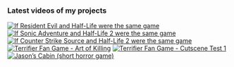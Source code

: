 ### Latest videos of my projects

<!-- BEGIN YOUTUBE-CARDS -->
[![If Resident Evil and Half-Life were the same game](https://ytcards.demolab.com/?id=mZT_kZms0XE&title=If+Resident+Evil+and+Half-Life+were+the+same+game&lang=en&timestamp=1739458280&background_color=%230d1117&title_color=%23ffffff&stats_color=%23dedede&max_title_lines=1&width=250&border_radius=5 "If Resident Evil and Half-Life were the same game")](https://www.youtube.com/watch?v=mZT_kZms0XE)
[![If Sonic Adventure and Half-Life 2 were the same game](https://ytcards.demolab.com/?id=cNP4T0xGcho&title=If+Sonic+Adventure+and+Half-Life+2+were+the+same+game&lang=en&timestamp=1737744181&background_color=%230d1117&title_color=%23ffffff&stats_color=%23dedede&max_title_lines=1&width=250&border_radius=5 "If Sonic Adventure and Half-Life 2 were the same game")](https://www.youtube.com/watch?v=cNP4T0xGcho)
[![If Counter Strike Source and Half-Life 2 were the same game](https://ytcards.demolab.com/?id=Bsc8WvSNktQ&title=If+Counter+Strike+Source+and+Half-Life+2+were+the+same+game&lang=en&timestamp=1736624257&background_color=%230d1117&title_color=%23ffffff&stats_color=%23dedede&max_title_lines=1&width=250&border_radius=5 "If Counter Strike Source and Half-Life 2 were the same game")](https://www.youtube.com/watch?v=Bsc8WvSNktQ)
[![Terrifier Fan Game - Art of Killing](https://ytcards.demolab.com/?id=Y_NIfASpFLc&title=Terrifier+Fan+Game+-+Art+of+Killing&lang=en&timestamp=1733958113&background_color=%230d1117&title_color=%23ffffff&stats_color=%23dedede&max_title_lines=1&width=250&border_radius=5 "Terrifier Fan Game - Art of Killing")](https://www.youtube.com/watch?v=Y_NIfASpFLc)
[![Terrifier Fan Game - Cutscene Test 1](https://ytcards.demolab.com/?id=WlfuJNrEl5I&title=Terrifier+Fan+Game+-+Cutscene+Test+1&lang=en&timestamp=1733029050&background_color=%230d1117&title_color=%23ffffff&stats_color=%23dedede&max_title_lines=1&width=250&border_radius=5 "Terrifier Fan Game - Cutscene Test 1")](https://www.youtube.com/watch?v=WlfuJNrEl5I)
[![Jason’s Cabin (short horror game)](https://ytcards.demolab.com/?id=tQ59s39sfno&title=Jason%E2%80%99s+Cabin+%28short+horror+game%29&lang=en&timestamp=1730822634&background_color=%230d1117&title_color=%23ffffff&stats_color=%23dedede&max_title_lines=1&width=250&border_radius=5 "Jason’s Cabin (short horror game)")](https://www.youtube.com/watch?v=tQ59s39sfno)
<!-- END YOUTUBE-CARDS -->
